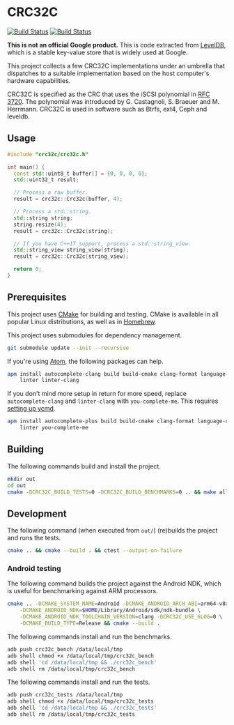 # CRC32C

[![Build Status](https://travis-ci.org/google/crc32c.svg?branch=master)](https://travis-ci.org/google/crc32c)
[![Build Status](https://ci.appveyor.com/api/projects/status/moiq7331pett4xuj/branch/master?svg=true)](https://ci.appveyor.com/project/pwnall/crc32c)

**This is not an official Google product.**
This is code extracted from [LevelDB](https://github.com/google/leveldb), which
is a stable key-value store that is widely used at Google.

This project collects a few CRC32C implementations under an umbrella that
dispatches to a suitable implementation based on the host computer's hardware
capabilities.

CRC32C is specified as the CRC that uses the iSCSI polynomial in
[RFC 3720](https://tools.ietf.org/html/rfc3720#section-12.1). The polynomial was
introduced by G. Castagnoli, S. Braeuer and M. Herrmann. CRC32C is used in
software such as Btrfs, ext4, Ceph and leveldb.


## Usage

```cpp
#include "crc32c/crc32c.h"

int main() {
  const std::uint8_t buffer[] = {0, 0, 0, 0};
  std::uint32_t result;

  // Process a raw buffer.
  result = crc32c::Crc32c(buffer, 4);

  // Process a std::string.
  std::string string;
  string.resize(4);
  result = crc32c::Crc32c(string);

  // If you have C++17 support, process a std::string_view.
  std::string_view string_view(string);
  result = crc32c::Crc32c(string_view);

  return 0;
}
```


## Prerequisites

This project uses [CMake](https://cmake.org/) for building and testing. CMake is
available in all popular Linux distributions, as well as in
[Homebrew](https://brew.sh/).

This project uses submodules for dependency management.

```bash
git submodule update --init --recursive
```

If you're using [Atom](https://atom.io/), the following packages can help.

```bash
apm install autocomplete-clang build build-cmake clang-format language-cmake \
    linter linter-clang
```

If you don't mind more setup in return for more speed, replace
`autocomplete-clang` and `linter-clang` with `you-complete-me`. This requires
[setting up ycmd](https://github.com/Valloric/ycmd#building).

```bash
apm install autocomplete-plus build build-cmake clang-format language-cmake \
    linter you-complete-me
```

## Building

The following commands build and install the project.

```bash
mkdir out
cd out
cmake -DCRC32C_BUILD_TESTS=0 -DCRC32C_BUILD_BENCHMARKS=0 .. && make all install
```


## Development

The following command (when executed from `out/`) (re)builds the project and
runs the tests.

```bash
cmake .. && cmake --build . && ctest --output-on-failure
```


### Android testing

The following command builds the project against the Android NDK, which is
useful for benchmarking against ARM processors.

```bash
cmake .. -DCMAKE_SYSTEM_NAME=Android -DCMAKE_ANDROID_ARCH_ABI=arm64-v8a \
    -DCMAKE_ANDROID_NDK=$HOME/Library/Android/sdk/ndk-bundle \
    -DCMAKE_ANDROID_NDK_TOOLCHAIN_VERSION=clang -DCRC32C_USE_GLOG=0 \
    -DCMAKE_BUILD_TYPE=Release && cmake --build .
```

The following commands install and run the benchmarks.

```bash
adb push crc32c_bench /data/local/tmp
adb shell chmod +x /data/local/tmp/crc32c_bench
adb shell 'cd /data/local/tmp && ./crc32c_bench'
adb shell rm /data/local/tmp/crc32c_bench
```

The following commands install and run the tests.

```bash
adb push crc32c_tests /data/local/tmp
adb shell chmod +x /data/local/tmp/crc32c_tests
adb shell 'cd /data/local/tmp && ./crc32c_tests'
adb shell rm /data/local/tmp/crc32c_tests
```
